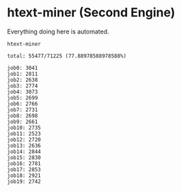 # htext-miner (Second Engine)

Everything doing here is automated.

```
htext-miner

total: 55477/71225 (77.88978588978588%)

job0: 3041
job1: 2811
job2: 2638
job3: 2774
job4: 3073
job5: 2699
job6: 2766
job7: 2731
job8: 2698
job9: 2661
job10: 2735
job11: 2523
job12: 2720
job13: 2636
job14: 2844
job15: 2830
job16: 2781
job17: 2853
job18: 2921
job19: 2742
```